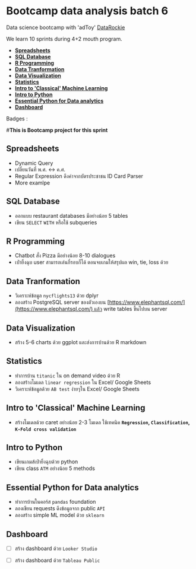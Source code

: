 # Bootcamp data analysis batch 6

Data science bootcamp with 'adToy' [DataRockie](https://datarockie.com/)

We learn 10 sprints during 4+2 mouth program.

- **[Spreadsheets](https://github.com/hazymist17/bootcamp_data_analysis_projects/blob/main/README.md#spreadsheets)**
- **[SQL Database](https://github.com/hazymist17/bootcamp_data_analysis_projects/blob/main/README.md#SQL-Database)**
- **[R Programming](https://github.com/hazymist17/bootcamp_data_analysis_projects/blob/main/README.md#R-Programming)**
- **[Data Tranformation](https://github.com/hazymist17/bootcamp_data_analysis_projects/blob/main/README.md#Data-Tranformation)**
- **[Data Visualization](https://github.com/hazymist17/bootcamp_data_analysis_projects/blob/main/README.md#Data-Visualization)**
- **[Statistics](https://github.com/hazymist17/bootcamp_data_analysis_projects/blob/main/README.md#Statistics)**
- **[Intro to 'Classical' Machine Learning](https://github.com/hazymist17/bootcamp_data_analysis_projects/blob/main/README.md#Intro-to-Classical-Machine-Learning)**
- **[Intro to Python](https://github.com/hazymist17/bootcamp_data_analysis_projects/blob/main/README.md#Intro-to-Python)**
- **[Essential Python for Data analytics](https://github.com/hazymist17/bootcamp_data_analysis_projects/blob/main/README.md#Essential-Python-for-Data-analytics)**
- **[Dashboard](https://github.com/hazymist17/bootcamp_data_analysis_projects/blob/main/README.md#Dashboard)**

Badges : 

#**This is Bootcamp project for this sprint**
## Spreadsheets
- Dynamic Query
- เปลี่ยนวันที่ พ.ศ. <-> ค.ศ.
- Regular Expression ดึงค่าจากบัตรประชาชน ID Card Parser
- More examlpe

## SQL Database
- ออกแบบ restaurant databases มีอย่างน้อย 5 tables
- เขียน `SELECT` `WITH` หรือใช้ subqueries

## R Programming
- Chatbot สั่ง Pizza มีอย่างน้อย 8-10 dialogues
- เป่ายิ้งฉุบ user สามารถเล่นกี่รอบก็ได้ ตอนจบเกมให้สรุปผล win, tie, loss ด้วย

## Data Tranformation
- วิเคราะห์ข้อมูล `nycflights13` ด้วย dplyr
- ลองสร้าง PostgreSQL server ของตัวเองบน [https://www.elephantsql.com/](https://www.elephantsql.com/) แล้ว write tables ขึ้นไปบน server

## Data Visualization
- สร้าง 5-6 charts ด้วย ggplot และส่งการบ้านด้วย R markdown

## Statistics
- ทำการบ้าน `titanic` ใน on demand video ด้วย R
- ลองสร้างโมเดล `linear regression` ใน Excel/ Google Sheets
- วิเคราะห์ข้อมูลด้วย `AB test` ง่ายๆใน Excel/ Google Sheets

## Intro to 'Classical' Machine Learning
- สร้างโมเดลด้วย caret อย่างน้อย 2-3 โมเดล ใช้เทคนิค **`Regression`, `Classification`, `K-Fold cross validation`**

## Intro to Python
- เขียนเกมส์เป่ายิ้งฉุบด้วย python
- เขียน class `ATM` อย่างน้อย 5 methods

## Essential Python for Data analytics
- ทำการบ้านในคอร์ส `pandas` foundation
- ลองเขียน requests ดึงข้อมูลจาก public `API`
- ลองสร้าง simple ML model ด้วย `sklearn`

## Dashboard
- [ ]  สร้าง dashboard ด้วย `Looker Studio`
- [ ]  สร้าง dashboard ด้วย `Tableau Public`

